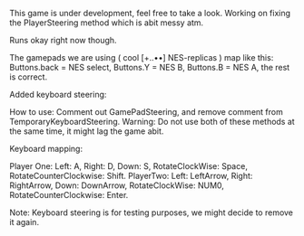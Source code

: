 This game is under development, feel free to take a look. Working on fixing the PlayerSteering method which is abit messy atm. 

Runs okay right now though.

The gamepads we are using ( cool [+..••] NES-replicas ) map like this: Buttons.back = NES select, Buttons.Y = NES B, Buttons.B = NES A, the rest is correct.

Added keyboard steering:

How to use: Comment out GamePadSteering, and remove comment from TemporaryKeyboardSteering. Warning:  Do not use both of these methods at the same time, it might lag the game abit.

Keyboard mapping: 

Player One:
Left: A, Right: D, Down: S, RotateClockWise: Space, RotateCounterClockwise: Shift.
PlayerTwo:
Left: LeftArrow, Right: RightArrow, Down: DownArrow, RotateClockWise: NUM0, RotateCounterClockwise: Enter.

Note: Keyboard steering is for testing purposes, we might decide to remove it again.
